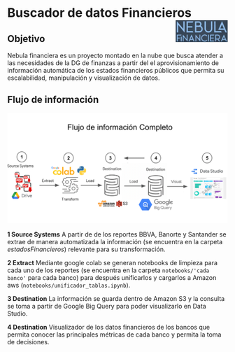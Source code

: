 # Buscador de datos Financieros <a href='https://tidyverse.tidyverse.org'><img src='images/nebulaFinanciera.png' align="right" height="50" /></a>

## Objetivo

Nebula financiera es un proyecto montado en la nube que busca atender a las necesidades de la DG de finanzas a partir del el aprovisionamiento de información automática de los estados financieros públicos que permita su escalabilidad, manipulación y visualización de datos.

## Flujo de información

![Flujo de información](images/diagrama.png)

**1 Source Systems**  A partir de de los reportes BBVA, Banorte y Santander se extrae de manera automatizada la información (se encuentra en la carpeta *estadosFinancieros*) relevante para su transformación.

**2 Extract**  Mediante google colab se generan notebooks de limpieza para cada uno de los reportes (se encuentra en la carpeta `notebooks/'cada banco'` para cada banco) para después unificarlos y cargarlos a Amazon aws (`notebooks/unificador_tablas.ipynb`).

**3 Destination**  La información se guarda dentro de Amazon S3 y la consulta se toma a partir de Google Big Query para poder visualizarlo en Data Studio.

**4 Destination**  Visualizador de los datos financieros de los bancos que permita conocer las principales métricas de cada banco y permita la toma de decisiones.

